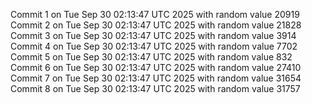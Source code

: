 Commit 1 on Tue Sep 30 02:13:47 UTC 2025 with random value 20919
Commit 2 on Tue Sep 30 02:13:47 UTC 2025 with random value 21828
Commit 3 on Tue Sep 30 02:13:47 UTC 2025 with random value 3914
Commit 4 on Tue Sep 30 02:13:47 UTC 2025 with random value 7702
Commit 5 on Tue Sep 30 02:13:47 UTC 2025 with random value 832
Commit 6 on Tue Sep 30 02:13:47 UTC 2025 with random value 27410
Commit 7 on Tue Sep 30 02:13:47 UTC 2025 with random value 31654
Commit 8 on Tue Sep 30 02:13:47 UTC 2025 with random value 31757
